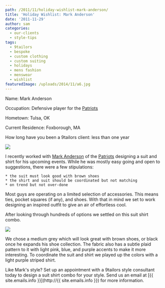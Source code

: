 ```yaml
---
path: /2011/11/holiday-wishlist-mark-anderson/
title: 'Holiday Wishlist: Mark Anderson'
date: '2011-11-29'
author: sam
categories:
  - our-clients
  - style-tips
tags:
  - 9tailors
  - bespoke
  - custom clothing
  - custom suiting
  - holidays
  - mens fashion
  - menswear
  - wishlist
featuredImage: /uploads/2014/11/a6.jpg
---
```

Name: Mark Anderson

Occupation: Defensive player for the [Patriots](http://www.patriots.com/)

Hometown: Tulsa, OK

Current Residence: Foxborough, MA

How long have you been a 9tailors client: less than one year

[![](http://1.bp.blogspot.com/-qvNGjJaCd3c/TtensExn5xI/AAAAAAAABBw/WsQGWfIArcM/s400/markanderson.jpg)](http://1.bp.blogspot.com/-qvNGjJaCd3c/TtensExn5xI/AAAAAAAABBw/WsQGWfIArcM/s1600/markanderson.jpg)

I recently worked with [Mark Anderson](http://www.patriots.com/team/roster/Mark-Anderson/6744de75-e9f8-4a1e-b3a9-6088f1aa5007) of the [Patriots](http://www.patriots.com/) designing a suit and shirt for his upcoming events. While he was mostly easy going and open to suggestions, there were a few stipulations:

	* the suit must look good with brown shoes
	* the shirt and suit should be coordinated but not matching
	* on trend but not over-done

Most guys are operating on a limited selection of accessories. This means ties, pocket squares (if any), and shoes. With that in mind we set to work designing an inspired outfit to give an air of effortless cool.

After looking through hundreds of options we settled on this suit shirt combo.

[![](http://3.bp.blogspot.com/-g3t5--PBzIg/TtVJ5gSp4qI/AAAAAAAABBk/um6njIYOvKM/s400/m_anderson.jpg)](http://3.bp.blogspot.com/-g3t5--PBzIg/TtVJ5gSp4qI/AAAAAAAABBk/um6njIYOvKM/s1600/m_anderson.jpg)

We chose a medium grey which will look great with brown shoes, or black once he expands his shoe collection. The fabric also has a subtle plaid pattern to it with light pink, blue, and purple accents to make it more interesting. To coordinate the suit and shirt we played up the colors with a light purple striped shirt.

Like Mark's style? Set up an appointment with a 9tailors style consultant today to design a suit shirt combo for your style. Send us an email at [{{ site.emails.info }}](http://{{ site.emails.info }}) for more information.